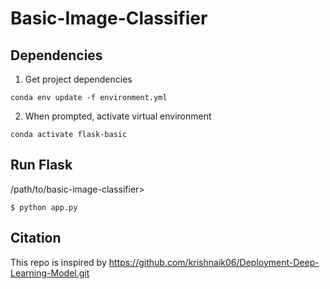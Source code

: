 # Basic-Image-Classifier

## Dependencies

1. Get project dependencies 
```
conda env update -f environment.yml
```

2. When prompted, activate virtual environment
```
conda activate flask-basic
```

## Run Flask

/path/to/basic-image-classifier>
```
$ python app.py
```

## Citation

This repo is inspired by https://github.com/krishnaik06/Deployment-Deep-Learning-Model.git
